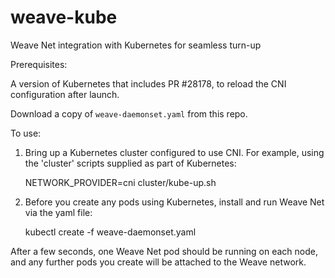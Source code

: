 # weave-kube
Weave Net integration with Kubernetes for seamless turn-up

Prerequisites:

A version of Kubernetes that includes PR #28178, to reload the CNI
configuration after launch.

Download a copy of `weave-daemonset.yaml` from this repo.

To use:

1. Bring up a Kubernetes cluster configured to use CNI. For example,
using the 'cluster' scripts supplied as part of Kubernetes:

    NETWORK_PROVIDER=cni cluster/kube-up.sh

2. Before you create any pods using Kubernetes, install and run Weave
Net via the yaml file:

    kubectl create -f weave-daemonset.yaml

After a few seconds, one Weave Net pod should be running on each node,
and any further pods you create will be attached to the Weave network.
